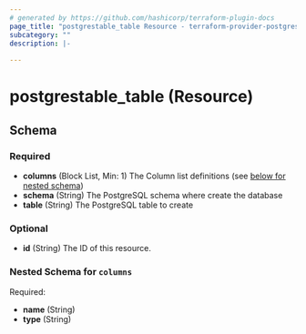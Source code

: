 ```yaml
---
# generated by https://github.com/hashicorp/terraform-plugin-docs
page_title: "postgrestable_table Resource - terraform-provider-postgrestable"
subcategory: ""
description: |-
  
---
```


# postgrestable_table (Resource)





<!-- schema generated by tfplugindocs -->
## Schema

### Required

- **columns** (Block List, Min: 1) The Column list definitions (see [below for nested schema](#nestedblock--columns))
- **schema** (String) The PostgreSQL schema where create the database
- **table** (String) The PostgreSQL table to create

### Optional

- **id** (String) The ID of this resource.

<a id="nestedblock--columns"></a>
### Nested Schema for `columns`

Required:

- **name** (String)
- **type** (String)


